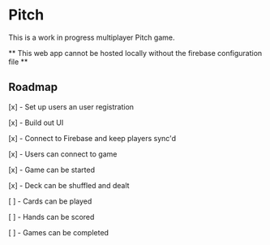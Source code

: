 # Pitch

This is a work in progress multiplayer Pitch game.  

** This web app cannot be hosted locally without the firebase configuration file **
 
## Roadmap

[x] - Set up users an user registration

[x] - Build out UI

[x] - Connect to Firebase and keep players sync'd

[x] - Users can connect to game

[x] - Game can be started

[x] - Deck can be shuffled and dealt

[ ] - Cards can be played

[ ] - Hands can be scored

[ ] - Games can be completed
  
